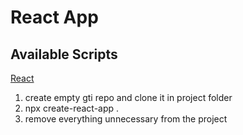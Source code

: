 # React App

## Available Scripts

[React](https://reactjs.org/docs/create-a-new-react-app.html)

1. create empty gti repo and clone it in project folder
2. npx create-react-app .
3. remove everything unnecessary from the project
